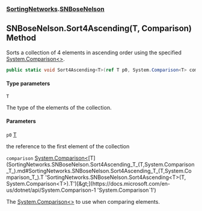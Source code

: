 ### [SortingNetworks](SortingNetworks.md 'SortingNetworks').[SNBoseNelson](SortingNetworks.SNBoseNelson.md 'SortingNetworks.SNBoseNelson')

## SNBoseNelson.Sort4Ascending<T>(T, Comparison<T>) Method

Sorts a collection of 4 elements in ascending order using the specified [System.Comparison&lt;&gt;](https://docs.microsoft.com/en-us/dotnet/api/System.Comparison-1 'System.Comparison`1').

```csharp
public static void Sort4Ascending<T>(ref T p0, System.Comparison<T> comparison);
```
#### Type parameters

<a name='SortingNetworks.SNBoseNelson.Sort4Ascending_T_(T,System.Comparison_T_).T'></a>

`T`

The type of the elements of the collection.
#### Parameters

<a name='SortingNetworks.SNBoseNelson.Sort4Ascending_T_(T,System.Comparison_T_).p0'></a>

`p0` [T](SortingNetworks.SNBoseNelson.Sort4Ascending_T_(T,System.Comparison_T_).md#SortingNetworks.SNBoseNelson.Sort4Ascending_T_(T,System.Comparison_T_).T 'SortingNetworks.SNBoseNelson.Sort4Ascending<T>(T, System.Comparison<T>).T')

the reference to the first element of the collection

<a name='SortingNetworks.SNBoseNelson.Sort4Ascending_T_(T,System.Comparison_T_).comparison'></a>

`comparison` [System.Comparison&lt;](https://docs.microsoft.com/en-us/dotnet/api/System.Comparison-1 'System.Comparison`1')[T](SortingNetworks.SNBoseNelson.Sort4Ascending_T_(T,System.Comparison_T_).md#SortingNetworks.SNBoseNelson.Sort4Ascending_T_(T,System.Comparison_T_).T 'SortingNetworks.SNBoseNelson.Sort4Ascending<T>(T, System.Comparison<T>).T')[&gt;](https://docs.microsoft.com/en-us/dotnet/api/System.Comparison-1 'System.Comparison`1')

The [System.Comparison&lt;&gt;](https://docs.microsoft.com/en-us/dotnet/api/System.Comparison-1 'System.Comparison`1') to use when comparing elements.